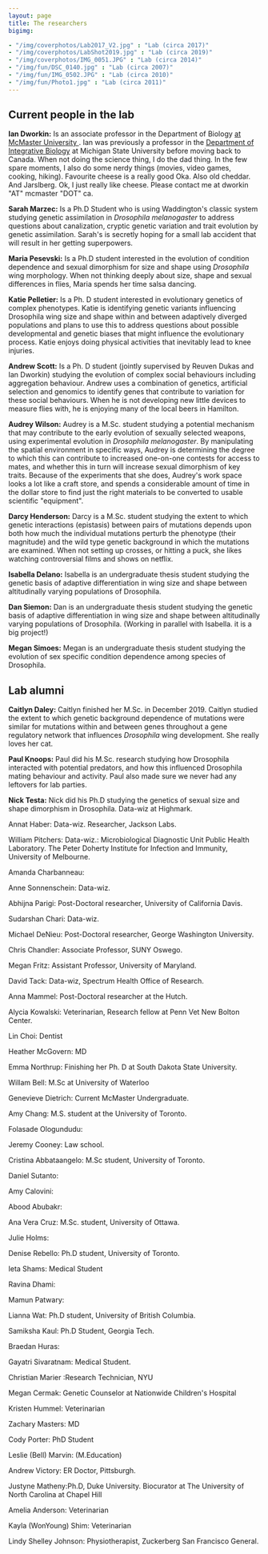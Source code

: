 ```yaml
---
layout: page
title: The researchers
bigimg:

- "/img/coverphotos/Lab2017_V2.jpg" : "Lab (circa 2017)"
- "/img/coverphotos/LabShot2019.jpg" : "Lab (circa 2019)"
- "/img/coverphotos/IMG_0051.JPG" : "Lab (circa 2014)"
- "/img/fun/DSC_0140.jpg" : "Lab (circa 2007)"
- "/img/fun/IMG_0502.JPG" : "Lab (circa 2010)"
- "/img/fun/Photo1.jpg" : "Lab (circa 2011)"
---
```


## Current people in the lab

**Ian Dworkin:** Is an associate professor in the Department of Biology <a href= "https://www.biology.mcmaster.ca/ "> at McMaster University </a>. Ian was previously a professor in the [Department of Integrative Biology](https://integrativebiology.natsci.msu.edu) at Michigan State University before moving back to Canada. When not doing the science thing, I do the dad thing. In the few spare moments, I also do some nerdy things (movies, video games, cooking, hiking). Favourite cheese is a really good Oka. Also old cheddar. And Jarslberg. Ok, I just really like cheese. Please contact me at dworkin "AT" mcmaster "DOT" ca.


**Sarah Marzec:** Is a Ph.D Student who is using Waddington's classic system studying genetic assimilation in *Drosophila melanogaster* to address questions about canalization, cryptic genetic variation and trait evolution by genetic assimilation. Sarah's is secretly hoping for a small lab accident that will result in her getting superpowers.


**Maria Pesevski:** Is a Ph.D student interested in the evolution of condition dependence and sexual dimorphism for size and shape using *Drosophila* wing morphology. When not thinking deeply about size, shape and sexual differences in flies, Maria spends her time salsa dancing.


**Katie Pelletier:** Is a Ph. D student interested in evolutionary genetics of complex phenotypes. Katie is identifying genetic variants influencing Drosophila wing size and shape within and between adaptively diverged populations and plans to use this to address questions about possible developmental and genetic biases that might influence the evolutionary process. Katie enjoys doing physical activities that inevitably lead to knee injuries.


**Andrew Scott:** Is a Ph. D student (jointly supervised by Reuven Dukas and Ian Dworkin) studying the evolution of complex social behaviours including aggregation behaviour. Andrew uses a combination of genetics, artificial selection and genomics to identify genes that contribute to variation for these social behaviours. When he is not developing new little devices to measure flies with, he is enjoying many of the local beers in Hamilton.


**Audrey Wilson:** Audrey is a M.Sc. student studying a potential mechanism that may contribute to the early evolution of sexually selected weapons, using experimental evolution in *Drosophila melanogaster*. By manipulating the spatial environment in specific ways, Audrey is determining the degree to which this can contribute to increased one-on-one contests for access to mates, and whether this in turn will increase sexual dimorphism of key traits. Because of the experiments that she does, Audrey's work space looks a lot like a craft store, and spends a considerable amount of time in the dollar store to find just the right materials to be converted to usable scientific "equipment".

**Darcy Henderson:** Darcy is a M.Sc. student studying the extent to which genetic interactions (epistasis) between pairs of mutations depends upon both how much the individual mutations perturb the phenotype (their magnitude) and the wild type genetic background in which the mutations are examined. When not setting up crosses, or hitting a puck, she likes watching controversial films and shows on netflix.

**Isabella Delano:** Isabella is an undergraduate thesis student studying the genetic basis of adaptive differentiation in wing size and shape between altitudinally varying populations of Drosophila.

**Dan Siemon:** Dan is an undergraduate thesis student studying the genetic basis of adaptive differentiation in wing size and shape between altitudinally varying populations of Drosophila. (Working in parallel with Isabella. it is a big project!)

**Megan Simoes:** Megan is an undergraduate thesis student studying  the evolution of sex specific condition dependence among species of Drosophila.

## Lab alumni

**Caitlyn Daley:** Caitlyn finished her M.Sc. in December 2019. Caitlyn studied the extent to which genetic background dependence of mutations were similar for mutations within and between genes throughout a gene regulatory network that influences *Drosophila* wing development. She really loves her cat.

**Paul Knoops:** Paul did his M.Sc. research studying how Drosophila interacted with potential predators, and how this influenced Drosophila mating behaviour and activity. Paul also made sure we never had any leftovers for lab parties.

**Nick Testa:** Nick did his Ph.D studying the genetics of sexual size and shape dimorphism in Drosophila. Data-wiz at Highmark.

Annat Haber: Data-wiz. Researcher, Jackson Labs.

William Pitchers: Data-wiz.: Microbiological Diagnostic Unit Public Health Laboratory. The Peter Doherty Institute for Infection and Immunity, University of Melbourne.

Amanda Charbanneau:

Anne Sonnenschein: Data-wiz.

Abhijna Parigi: Post-Doctoral researcher, University of California Davis.

Sudarshan Chari: Data-wiz.

Michael DeNieu: Post-Doctoral researcher, George Washington University.

Chris Chandler: Associate Professor, SUNY Oswego.

Megan Fritz: Assistant Professor, University of Maryland.

David Tack: Data-wiz, Spectrum Health Office of Research.

Anna Mammel: Post-Doctoral researcher at the Hutch.

Alycia Kowalski: Veterinarian, Research fellow at Penn Vet New Bolton Center.

Lin Choi: Dentist

Heather McGovern: MD

Emma Northrup: Finishing her Ph. D at South Dakota State University.

Willam Bell: M.Sc at University of Waterloo

Genevieve Dietrich: Current McMaster Undergraduate.

Amy Chang: M.S. student at the University of Toronto.

Folasade Ologundudu:

Jeremy Cooney: Law school.

Cristina Abbataangelo: M.Sc student, University of Toronto.

Daniel Sutanto:

Amy Calovini:

Abood Abubakr:

Ana Vera Cruz: M.Sc. student, University of Ottawa.

Julie Holms:

Denise Rebello: Ph.D student, University of Toronto.

Ieta Shams: Medical Student

Ravina Dhami:

Mamun Patwary:

Lianna Wat: Ph.D student, University of British Columbia.

Samiksha Kaul: Ph.D Student, Georgia Tech.

Braedan Huras:

Gayatri Sivaratnam: Medical Student.

Christian Marier :Research Technician, NYU

Megan Cermak: Genetic Counselor at Nationwide Children's Hospital

Kristen Hummel: Veterinarian

Zachary Masters: MD

Cody Porter: PhD Student

Leslie (Bell) Marvin: (M.Education)

Andrew Victory: ER Doctor, Pittsburgh.

Justyne Matheny:Ph.D, Duke University. Biocurator at The University of North Carolina at Chapel Hill

Amelia Anderson: Veterinarian

Kayla (WonYoung) Shim: Veterinarian

Lindy Shelley Johnson: Physiotherapist, Zuckerberg San Francisco General.
